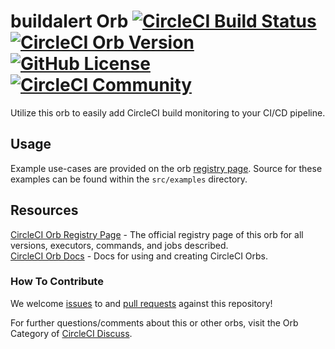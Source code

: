 # buildalert Orb [![CircleCI Build Status](https://circleci.com/gh/annapamma/buildalert.svg?style=shield "CircleCI Build Status")](https://circleci.com/gh/annapamma/buildalert) [![CircleCI Orb Version](https://img.shields.io/badge/endpoint.svg?url=https://badges.circleci.io/orb/oss-tools/buildalert)](https://circleci.com/orbs/registry/orb/oss-tools/buildalert) [![GitHub License](https://img.shields.io/badge/license-MIT-lightgrey.svg)](https://raw.githubusercontent.com/annapamma/buildalert/master/LICENSE) [![CircleCI Community](https://img.shields.io/badge/community-CircleCI%20Discuss-343434.svg)](https://discuss.circleci.com/c/ecosystem/orbs)

Utilize this orb to easily add CircleCI build monitoring to your CI/CD pipeline.


## Usage

Example use-cases are provided on the orb [registry page](https://circleci.com/orbs/registry/orb/oss-tools/buildalert#usage-examples). Source for these examples can be found within the `src/examples` directory.


## Resources

[CircleCI Orb Registry Page](https://circleci.com/orbs/registry/orb/oss-tools/buildalert) - The official registry page of this orb for all versions, executors, commands, and jobs described.  
[CircleCI Orb Docs](https://circleci.com/docs/2.0/orb-intro/#section=configuration) - Docs for using and creating CircleCI Orbs.  

### How To Contribute

We welcome [issues](https://github.com/annapamma/buildalert/issues) to and [pull requests](https://github.com/annapamma/buildalert/pulls) against this repository!

For further questions/comments about this or other orbs, visit the Orb Category of [CircleCI Discuss](https://discuss.circleci.com/c/orbs).

